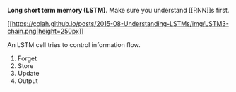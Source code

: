 **Long short term memory (LSTM)**. Make sure you understand [[RNN]]s first.

[[https://colah.github.io/posts/2015-08-Understanding-LSTMs/img/LSTM3-chain.png|height=250px]]

An LSTM cell tries to control information flow.

1. Forget
2. Store
3. Update
4. Output